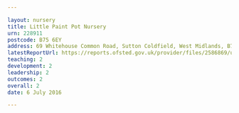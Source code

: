 ```yaml
---

layout: nursery
title: Little Paint Pot Nursery
urn: 228911
postcode: B75 6EY
address: 69 Whitehouse Common Road, Sutton Coldfield, West Midlands, B75 6EY
latestReportUrl: https://reports.ofsted.gov.uk/provider/files/2586869/urn/228911.pdf
teaching: 2
development: 2
leadership: 2
outcomes: 2
overall: 2
date: 6 July 2016

---
```

